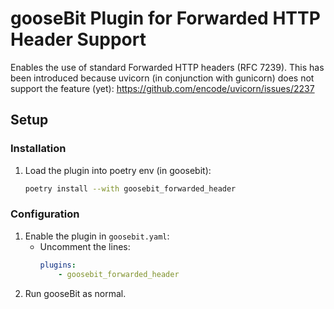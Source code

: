 # gooseBit Plugin for Forwarded HTTP Header Support

Enables the use of standard Forwarded HTTP headers (RFC 7239). This has
been introduced because uvicorn (in conjunction with gunicorn) does not
support the feature (yet): https://github.com/encode/uvicorn/issues/2237

## Setup

### Installation

1. Load the plugin into poetry env (in goosebit):
    ```bash
    poetry install --with goosebit_forwarded_header
    ```

### Configuration

1. Enable the plugin in `goosebit.yaml`:
    - Uncomment the lines:
        ```yaml
        plugins:
            - goosebit_forwarded_header
        ```
2. Run gooseBit as normal.
